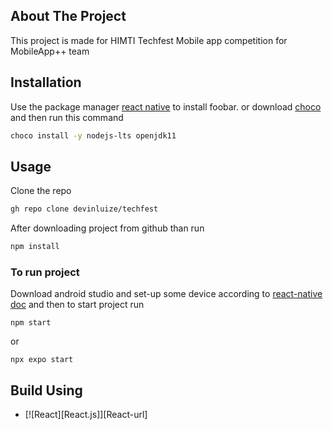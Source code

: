 ## About The Project
This project is made for HIMTI Techfest Mobile app competition for MobileApp++ team
## Installation

Use the package manager [react native](https://reactnative.dev/docs/environment-setup) to install foobar. or download [choco](https://www.google.com/url?sa=t&rct=j&q=&esrc=s&source=web&cd=&cad=rja&uact=8&ved=2ahUKEwiAi8fo-9_7AhWdcGwGHerLCKsQFnoECA4QAQ&url=https%3A%2F%2Fchocolatey.org%2F&usg=AOvVaw3H8ZbldEc1p4GR3S7f77YJ) and then run this command

```bash
choco install -y nodejs-lts openjdk11
```

## Usage
Clone the repo
   ```sh
   gh repo clone devinluize/techfest
   ```
After downloading project from github than run 
```python
npm install
```
### To run project
Download android studio and set-up some device according to [react-native doc](https://reactnative.dev/docs/environment-setup)
and then to start project run
```node
npm start
```
or
```node
npx expo start
```
## Build Using
* [![React][React.js]][React-url]
